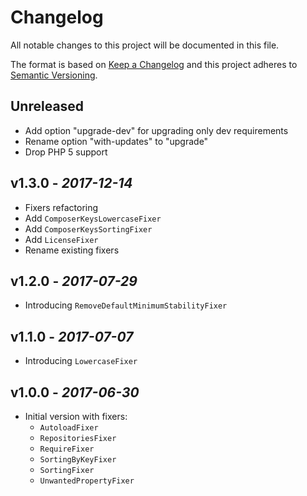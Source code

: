 # Changelog
All notable changes to this project will be documented in this file.

The format is based on [Keep a Changelog](http://keepachangelog.com/en/1.0.0/)
and this project adheres to [Semantic Versioning](http://semver.org/spec/v2.0.0.html).

## Unreleased
- Add option "upgrade-dev" for upgrading only dev requirements
- Rename option "with-updates" to "upgrade"
- Drop PHP 5 support

## v1.3.0 - *2017-12-14*
- Fixers refactoring
- Add `ComposerKeysLowercaseFixer`
- Add `ComposerKeysSortingFixer`
- Add `LicenseFixer`
- Rename existing fixers

## v1.2.0 - *2017-07-29*
- Introducing `RemoveDefaultMinimumStabilityFixer`

## v1.1.0 - *2017-07-07*
- Introducing `LowercaseFixer`

## v1.0.0 - *2017-06-30*
- Initial version with fixers:
  - `AutoloadFixer`
  - `RepositoriesFixer`
  - `RequireFixer`
  - `SortingByKeyFixer`
  - `SortingFixer`
  - `UnwantedPropertyFixer`
